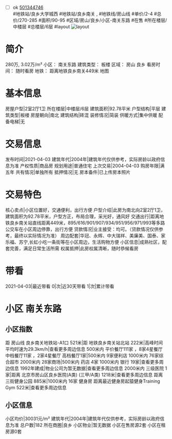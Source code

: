 - [ ] ok [501344746](https://bj.5i5j.com/ershoufang/501344746.html)  
 #地铁站/良乡大学城西 #地铁站/良乡南关 ,  #地铁线/房山线
#单价/2-4 #总价/270-285 #面积/90-95   #区域/房山/良乡/小区-南关东路 #在售 #所在楼层/中楼层 #总楼层/6层 #layout 
![layout](http://image2a.5i5j.com/bdir/layout/96229.jpg_P5.jpg) 
# 简介 
 280万,  3.02万/m² 
小区： 南关东路
建筑类型： 板楼
区域： 房山 良乡
看房时间： 随时看房
地铁： 距离地铁良乡南关449米 地图
# 基本信息 
 房屋户型|2室2厅1卫
所在楼层|中楼层/6层
建筑面积|92.78平米
户型结构|平层
建筑类型|板楼
房屋朝向|南北
建筑结构|砖混
装修情况|简装
供暖方式|集中供暖
配备电梯|无
# 交易信息 
 发布时间|2021-04-03
建筑年代|2004年|建筑年代仅供参考，实际房龄以政府信息为准
产权性质|商品房
规划用途|普通住宅
上次交易|2004-04-03
购房年限|满五年
共有情况|单独所有
抵押情况|无
房本备件|已上传房本照片
# 交易特色 
 核心卖点|小区位置好，交通便利，出行方便
户型介绍|此房为南北向2室2厅1卫，建筑面积为92.78平米，户型方正，布局合理，采光好，通风好
交通出行|距离地铁良乡南关站直线距离449米，895/616/901/907/934/951/956/971/993等多路公交车在小区周边停靠，出行方便
贷款情况|业主接受：均可。（贷款情况仅供参考，最终以实际情况为准）
周边配套|华冠、永辉、中大瑞祥、美廉美、国泰、家乐福、苏宁,长虹小吃一条街等在小区周边，生活购物方便
小区信息|成熟社区，配套完善，满足日常生活所需
权属抵押|此房权属清晰，随时恭候看房
# 带看 
 2021-04-03|最近带看	 0|次|近30天带看	 1|次|累计带看
# 小区 南关东路
## 小区指数 
 距 房山线 良乡南关地铁站-A1口 521米|距 地铁良乡南关站北站 222米|高峰时间平均时速为29.3km/h|查看更多周边信息
500米内 平价餐厅111家 ，8家4星餐厅
中档餐厅11家 ，2家4星餐厅
高档餐厅1家|500米内 9家便利店
1000米内 76家综合超市
2000米内 28家商场|500米内 药店 4家
1000米内 银行 19家|查看更多周边信息
1992年建成|物业公司为暂无数据|查看更多周边信息
2000米内 三级医院 1家|距离 北京市房山区良乡医院(A类) (三甲/A类) 1218米|查看更多周边信息
距离 三街健身公园 885米|1000米内 16家 健身房
距离最近健身房起猿健身Training Gym 522米|查看更多周边信息
## 小区信息 
 小区均价|30031元/m²
建筑年代|2004年|建筑年代仅供参考，实际房龄以政府信息为准
总户数|182
所在商圈|良乡
小区物业|暂无数据
小区在售房源2套
小区在租房源0套
